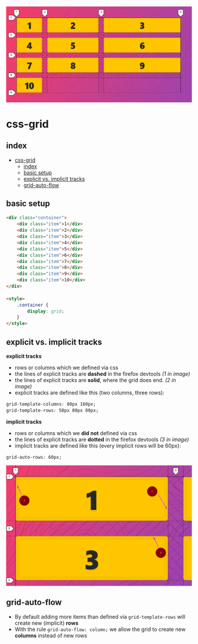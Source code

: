 ![](./0.png)
# css-grid

## index

<!-- @import "[TOC]" {cmd="toc" depthFrom=1 depthTo=6 orderedList=false} -->

<!-- code_chunk_output -->

* [css-grid](#css-grid)
	* [index](#index)
	* [basic setup](#basic-setup)
	* [explicit vs. implicit tracks](#explicit-vs-implicit-tracks)
	* [grid-auto-flow](#grid-auto-flow)

<!-- /code_chunk_output -->

## basic setup

```html
<div class="container">
    <div class="item">1</div>
    <div class="item">2</div>
    <div class="item">3</div>
    <div class="item">4</div>
    <div class="item">5</div>
    <div class="item">6</div>
    <div class="item">7</div>
    <div class="item">8</div>
    <div class="item">9</div>
    <div class="item">10</div>
</div>

<style>
    .container {
        display: grid;
    }
</style>
```

## explicit vs. implicit tracks
**explicit tracks**
* rows or columns which we defined via css
* the lines of explicit tracks are **dashed** in the firefox devtools *(1 in image)*
* the lines of explicit tracks are **solid**, where the grid does end. *(2 in image)*
* explicit tracks are defined like this (two columns, three rows):

```css
grid-template-columns: 80px 160px;
grid-template-rows: 50px 80px 80px;
```
**implicit tracks**
* rows or columns which we **did not** defined via css
* the lines of explicit tracks are **dotted** in the firefox devtools *(3 in image)*
* implicit tracks are defined like this (every implicit rows will be 60px):

```css
grid-auto-rows: 60px;
```

![](./1.png)

## grid-auto-flow
* By default adding more items than defined via `grid-template-rows` will create new (implicit) **rows**
* With the rule `grid-auto-flow: column;` we allow the grid to create new **columns** instead of new rows
